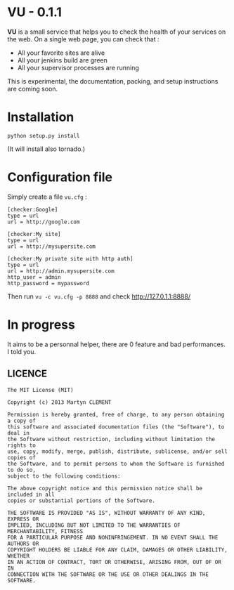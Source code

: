 VU - 0.1.1
==========

**VU** is a small service that helps you to check the health of your services on the web.
On a single web page, you can check that : 

 * All your favorite sites are alive
 * All your jenkins build are green
 * All your supervisor processes are running


This is experimental, the documentation, packing, and setup instructions are coming soon. 


Installation
============

`python setup.py install`

(It will install also tornado.)


Configuration file
==================

Simply create a file `vu.cfg` : 

    [checker:Google]
    type = url
    url = http://google.com

    [checker:My site]
    type = url
    url = http://mysupersite.com

    [checker:My private site with http auth]
    type = url
    url = http://admin.mysupersite.com
    http_user = admin
    http_password = mypassword


Then run `vu -c vu.cfg -p 8888` and check http://127.0.1.1:8888/


In progress
===========

It aims to be a personnal helper, there are 0 feature and bad performances. 
I told you.


LICENCE
-------


    The MIT License (MIT)

    Copyright (c) 2013 Martyn CLEMENT

    Permission is hereby granted, free of charge, to any person obtaining a copy of
    this software and associated documentation files (the "Software"), to deal in
    the Software without restriction, including without limitation the rights to
    use, copy, modify, merge, publish, distribute, sublicense, and/or sell copies of
    the Software, and to permit persons to whom the Software is furnished to do so,
    subject to the following conditions:

    The above copyright notice and this permission notice shall be included in all
    copies or substantial portions of the Software.

    THE SOFTWARE IS PROVIDED "AS IS", WITHOUT WARRANTY OF ANY KIND, EXPRESS OR
    IMPLIED, INCLUDING BUT NOT LIMITED TO THE WARRANTIES OF MERCHANTABILITY, FITNESS
    FOR A PARTICULAR PURPOSE AND NONINFRINGEMENT. IN NO EVENT SHALL THE AUTHORS OR
    COPYRIGHT HOLDERS BE LIABLE FOR ANY CLAIM, DAMAGES OR OTHER LIABILITY, WHETHER
    IN AN ACTION OF CONTRACT, TORT OR OTHERWISE, ARISING FROM, OUT OF OR IN
    CONNECTION WITH THE SOFTWARE OR THE USE OR OTHER DEALINGS IN THE SOFTWARE.

